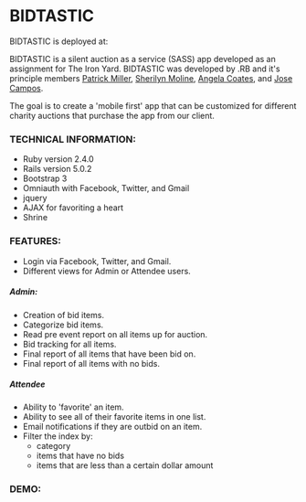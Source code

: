 # BIDTASTIC

BIDTASTIC is deployed at:

BIDTASTIC is a silent auction as a service (SASS) app developed as an assignment for The Iron Yard. BIDTASTIC was developed by .RB and it's principle members [Patrick Miller](https://github.com/pjmiller823), [Sherilyn Moline](https://github.com/smoline), [Angela Coates](https://github.com/angelacoates), and [Jose Campos](https://github.com/camposja).

The goal is to create a 'mobile first' app that can be customized for different charity auctions that purchase the app from our client.

### TECHNICAL INFORMATION:

- Ruby version 2.4.0
- Rails version 5.0.2
- Bootstrap 3
- Omniauth with Facebook, Twitter, and Gmail
- jquery
- AJAX for favoriting a heart
- Shrine

### FEATURES:

- Login via Facebook, Twitter, and Gmail.
- Different views for Admin or Attendee users.

##### Admin:

- Creation of bid items.
- Categorize bid items.
- Read pre event report on all items up for auction.
- Bid tracking for all items.
- Final report of all items that have been bid on.
- Final report of all items with no bids.

##### Attendee

- Ability to 'favorite' an item.
- Ability to see all of their favorite items in one list.
- Email notifications if they are outbid on an item.
- Filter the index by:
  - category
  - items that have no bids
  - items that are less than a certain dollar amount

### DEMO:
